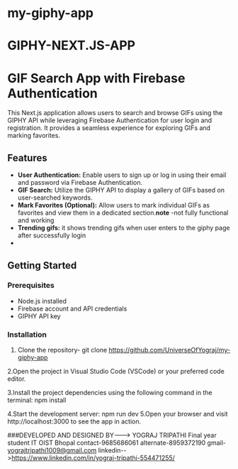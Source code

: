 # my-giphy-app
# GIPHY-NEXT.JS-APP
# GIF Search App with Firebase Authentication

This Next.js application allows users to search and browse GIFs using the GIPHY API while leveraging Firebase Authentication for user login and registration. It provides a seamless experience for exploring GIFs and marking favorites.

## Features

- **User Authentication:** Enable users to sign up or log in using their email and password via Firebase Authentication.
- **GIF Search:** Utilize the GIPHY API to display a gallery of GIFs based on user-searched keywords.
- **Mark Favorites (Optional):** Allow users to mark individual GIFs as favorites and view them in a dedicated section.**note** -not fully functional and working
- **Trending gifs:** it shows trending gifs when user enters to the giphy page after successfully login
- 

## Getting Started

### Prerequisites

- Node.js installed
- Firebase account and API credentials
- GIPHY API key

### Installation

1. Clone the repository-
   git clone https://github.com/UniverseOfYograj/my-giphy-app

2.Open the project in Visual Studio Code (VSCode) or your preferred code editor.

3.Install the project dependencies using the following command in the terminal:
      npm install

4.Start the development server:
   npm run dev
5.Open your browser and visit http://localhost:3000 to see the app in action.



###DEVELOPED AND DESIGNED BY--->
YOGRAJ TRIPATHI
Final year student IT OIST Bhopal
contact-9685686061 
alternate-8959372190
gmail- yograjtripathi1009@gmail.com
linkedin-->https://www.linkedin.com/in/yograj-tripathi-554471255/


